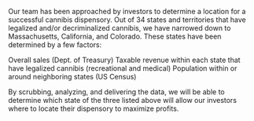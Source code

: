 Our team has been approached by investors to determine a location for a successful cannibis dispensory. 
Out of 34 states and territories that have legalized and/or decriminalized cannibis, we have narrowed down to Massachusetts, California, and Colorado. 
These states have been determined by a few factors:

Overall sales (Dept. of Treasury)
Taxable revenue within each state that have legalized cannibis (recreational and medical)
Population within or around neighboring states (US Census)

By scrubbing, analyzing, and delivering the data, 
we will be able to determine which state of the three listed above will allow our investors where to locate their dispensory to maximize profits.
